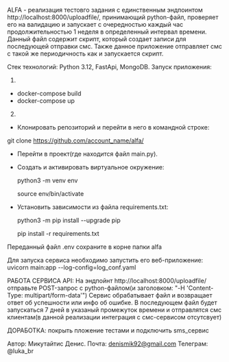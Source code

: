 ALFA - реализация тестовго задания с единственным эндпоинтом http://localhost:8000/uploadfile/, принимающий python-файл, проверяет его на валидацию и запускает с очередностью каждый час продолжительностью 1 неделя в определенный интервал времени.
Данный файл содержит скрипт, который создает записи для последующей отправки смс. Также данное приложение отправляет смс с такой же периодичность как и запускается скрипт.

Стек технологий: Python 3.12, FastApi, MongoDB.
Запуск приложения:

1.

- docker-compose build
- docker-compose up

2.

- Клонировать репозиторий и перейти в него в командной строке:

git clone https://github.com/account_name/alfa/

- Перейти в проект(где находится файл main.py).

- Cоздать и активировать виртуальное окружение:

  python3 -m venv env

  source env/bin/activate

- Установить зависимости из файла requirements.txt:

  python3 -m pip install --upgrade pip

  pip install -r requirements.txt

Переданный файл .env сохраните в корне папки alfa

Для запуска сервиса необходимо запустить его веб-приложение: uvicorn main:app --log-config=log_conf.yaml

РАБОТА СЕРВИСА API: На эндпойнт http://localhost:8000/uploadfile/ отправьте POST-запрос с python-файлом(и заголовком: "-H 'Content-Type: multipart/form-data'")
Сервис обрабатывает файл и возвращает ответ об успешности или инфо об ошибке. В последующем файл будет запускаться 7 дней в указаный промежуток времени и отправлятся смс клиентам(в данной реализации интеграция с смс-сервисом отсутсвует)

ДОРАБОТКА: покрыть пложение тестами и подключить sms_сервис

Автор: Микутайтис Денис.
Почта: denismik92@gmail.com
Телеграм: @luka_br
